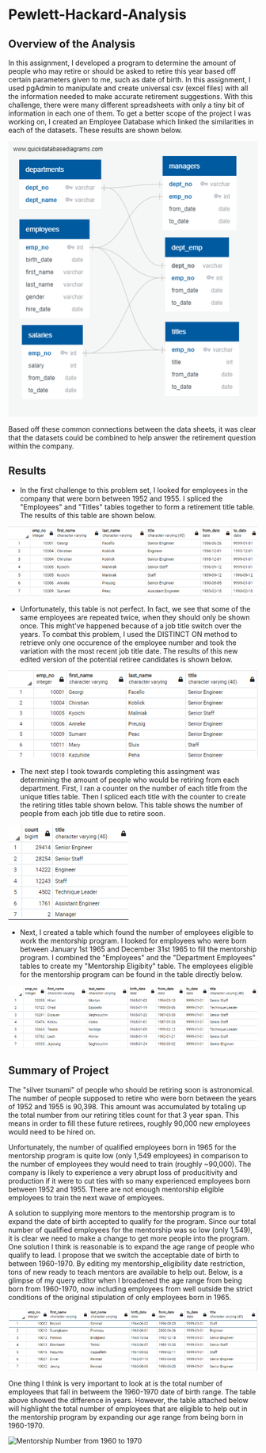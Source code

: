# Pewlett-Hackard-Analysis

## Overview of the Analysis

In this assignment, I developed a program to determine the amount of people who may retire or should be asked to retire this year based off certain parameters given to me, such as date of birth. In this assignment, I used pgAdmin to manipulate and create universal csv (excel files) with all the information needed to make accurate retirement suggestions. With this challenge, there were many different spreadsheets with only a tiny bit of information in each one of them. To get a better scope of the project I was working on, I created an Employee Database which linked the similarities in each of the datasets. These results are shown below.

![EmployeeDB](EmployeeDB.png)

Based off these common connections between the data sheets, it was clear that the datasets could be combined to help answer the retirement question within the company.

## Results

- In the first challenge to this problem set, I looked for employees in the company that were born between 1952 and 1955. I spliced the "Employees" and "Titles" tables together to form a retirement title table. The results of this table are shown below. 

![Retirement Titles](Data/retirement_titles.PNG)

- Unfortunately, this table is not perfect. In fact, we see that some of the same employees are repeated twice, when they should only be shown once. This might've happened because of a job title switch over the years. To combat this problem, I used the DISTINCT ON method to retrieve only one occurence of the employee number and took the variation with the most recent job title date. The results of this new edited version of the potential retiree candidates is shown below.

![Unique Titles](Data/unique_titles.PNG)

- The next step I took towards completing this assingment was determining the amount of people who would be retiring from each department. First, I ran a counter on the number of each title from the unique titles table. Then I spliced each title with the counter to create the retiring titles table shown below. This table shows the number of people from each job title due to retire soon. 

![Retiring Titles](Data/retiring_titles.PNG)

- Next, I created a table which found the number of employees eligible to work the mentorship program. I looked for employees who were born between January 1st 1965 and December 31st 1965 to fill the mentorship program. I combined the "Employees" and the "Department Employees" tables to create my "Mentorship Eligibity" table. The employees eligible for the mentorship program can be found in the table directly below.

![Mentorship Eligibility](Data/mentorship_eligibility.PNG)

## Summary of Project
The "silver tsunami" of people who should be retiring soon is astronomical. The number of people supposed to retire who were born between the years of 1952 and 1955 is 90,398. This amount was accumulated by totaling up the total number from our retiring titles count for that 3 year span. This means in order to fill these future retirees, roughly 90,000 new employees would need to be hired on.

Unfortunately, the number of qualified employees born in 1965 for the mentorship program is quite low (only 1,549 employees) in comparison to the number of employees they would need to train (roughly ~90,000). The company is likely to experience a very abrupt loss of producitivity and production if it were to cut ties with so many experienced employees born between 1952 and 1955. There are not enough mentorship eligible employees to train the next wave of employees.

A solution to supplying more mentors to the mentorship program is to expand the date of birth accepted to qualify for the program. Since our total number of qualified employees for the mentorship was so low (only 1,549), it is clear we need to make a change to get more people into the program. One solution I think is reasonable is to expand the age range of people who qualify to lead. I propose that we switch the acceptable date of birth to between 1960-1970. By editing my mentorship_eligibility date restriction, tons of new ready to teach mentors are available to help out. Below, is a glimpse of my query editor when I broadened the age range from being born from 1960-1970, now including employees from well outside the strict conditions of the original stipulation of only employees born in 1965.


![Mentorship Eligibility from 1960 to 1970](Data/mentorship6070.PNG)

One thing I think is very important to look at is the total number of employees that fall in betweem the 1960-1970 date of birth range. The table above showed the difference in years. However, the table attached below will highlight the total number of employees that are eligible to help out in the mentorship program by expanding our age range from being born in 1960-1970.

![Mentorship Number from 1960 to 1970](Data/Mentorshipnumber19601970.PNG)

